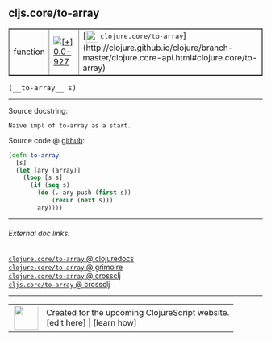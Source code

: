 ## cljs.core/to-array



 <table border="1">
<tr>
<td>function</td>
<td><a href="https://github.com/cljsinfo/cljs-api-docs/tree/0.0-927"><img valign="middle" alt="[+] 0.0-927" title="Added in 0.0-927" src="https://img.shields.io/badge/+-0.0--927-lightgrey.svg"></a> </td>
<td>
[<img height="24px" valign="middle" src="http://i.imgur.com/1GjPKvB.png"> <samp>clojure.core/to-array</samp>](http://clojure.github.io/clojure/branch-master/clojure.core-api.html#clojure.core/to-array)
</td>
</tr>
</table>


 <samp>
(__to-array__ s)<br>
</samp>

---





Source docstring:

```
Naive impl of to-array as a start.
```


Source code @ [github](https://github.com/clojure/clojurescript/blob/r2644/src/cljs/cljs/core.cljs#L2683-L2691):

```clj
(defn to-array
  [s]
  (let [ary (array)]
    (loop [s s]
      (if (seq s)
        (do (. ary push (first s))
            (recur (next s)))
        ary))))
```

<!--
Repo - tag - source tree - lines:

 <pre>
clojurescript @ r2644
└── src
    └── cljs
        └── cljs
            └── <ins>[core.cljs:2683-2691](https://github.com/clojure/clojurescript/blob/r2644/src/cljs/cljs/core.cljs#L2683-L2691)</ins>
</pre>

-->

---



###### External doc links:

[`clojure.core/to-array` @ clojuredocs](http://clojuredocs.org/clojure.core/to-array)<br>
[`clojure.core/to-array` @ grimoire](http://conj.io/store/v1/org.clojure/clojure/1.7.0-beta3/clj/clojure.core/to-array/)<br>
[`clojure.core/to-array` @ crossclj](http://crossclj.info/fun/clojure.core/to-array.html)<br>
[`cljs.core/to-array` @ crossclj](http://crossclj.info/fun/cljs.core.cljs/to-array.html)<br>

---

 <table>
<tr><td>
<img valign="middle" align="right" width="48px" src="http://i.imgur.com/Hi20huC.png">
</td><td>
Created for the upcoming ClojureScript website.<br>
[edit here] | [learn how]
</td></tr></table>

[edit here]:https://github.com/cljsinfo/cljs-api-docs/blob/master/cljsdoc/cljs.core/to-array.cljsdoc
[learn how]:https://github.com/cljsinfo/cljs-api-docs/wiki/cljsdoc-files

<!--

This information was too distracting to show to readers, but I'll leave it
commented here since it is helpful to:

- pretty-print the data used to generate this document
- and show how to retrieve that data



The API data for this symbol:

```clj
{:ns "cljs.core",
 :name "to-array",
 :signature ["[s]"],
 :history [["+" "0.0-927"]],
 :type "function",
 :full-name-encode "cljs.core/to-array",
 :source {:code "(defn to-array\n  [s]\n  (let [ary (array)]\n    (loop [s s]\n      (if (seq s)\n        (do (. ary push (first s))\n            (recur (next s)))\n        ary))))",
          :title "Source code",
          :repo "clojurescript",
          :tag "r2644",
          :filename "src/cljs/cljs/core.cljs",
          :lines [2683 2691]},
 :full-name "cljs.core/to-array",
 :clj-symbol "clojure.core/to-array",
 :docstring "Naive impl of to-array as a start."}

```

Retrieve the API data for this symbol:

```clj
;; from Clojure REPL
(require '[clojure.edn :as edn])
(-> (slurp "https://raw.githubusercontent.com/cljsinfo/cljs-api-docs/catalog/cljs-api.edn")
    (edn/read-string)
    (get-in [:symbols "cljs.core/to-array"]))
```

-->
